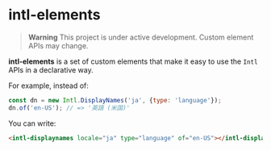 # intl-elements

> **Warning**
> This project is under active development. Custom element APIs may change.

**intl-elements** is a set of custom elements that make it easy to use the `Intl`
APIs in a declarative way.

For example, instead of:

```js
const dn = new Intl.DisplayNames('ja', {type: 'language'});
dn.of('en-US'); // => '英語 (米国)'
```

You can write:

```html
<intl-displaynames locale="ja" type="language" of="en-US"></intl-displaynames>
```